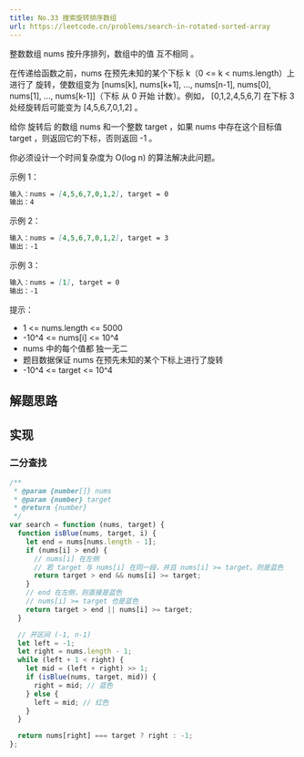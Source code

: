```yaml
---
title: No.33 搜索旋转排序数组
url: https://leetcode.cn/problems/search-in-rotated-sorted-array
---
```


整数数组 nums 按升序排列，数组中的值 互不相同 。

在传递给函数之前，nums 在预先未知的某个下标 k（0 <= k < nums.length）上进行了 旋转，使数组变为 \[nums\[k\], nums\[k+1\], ..., nums\[n-1\], nums\[0\], nums\[1\], ..., nums\[k-1\]\]（下标 从 0 开始 计数）。例如， \[0,1,2,4,5,6,7\] 在下标 3 处经旋转后可能变为 \[4,5,6,7,0,1,2\] 。

给你 旋转后 的数组 nums 和一个整数 target ，如果 nums 中存在这个目标值 target ，则返回它的下标，否则返回 -1 。

你必须设计一个时间复杂度为 O(log n) 的算法解决此问题。

示例 1：

```md
输入：nums = [4,5,6,7,0,1,2], target = 0
输出：4
```

示例 2：

```md
输入：nums = [4,5,6,7,0,1,2], target = 3
输出：-1
```

示例 3：

```md
输入：nums = [1], target = 0
输出：-1
```

提示：

- 1 <= nums.length <= 5000
- -10^4 <= nums\[i\] <= 10^4
- nums 中的每个值都 独一无二
- 题目数据保证 nums 在预先未知的某个下标上进行了旋转
- -10^4 <= target <= 10^4

## 解题思路

## 实现

### 二分查找

```js
/**
 * @param {number[]} nums
 * @param {number} target
 * @return {number}
 */
var search = function (nums, target) {
  function isBlue(nums, target, i) {
    let end = nums[nums.length - 1];
    if (nums[i] > end) {
      // nums[i] 在左侧
      // 若 target 与 nums[i] 在同一段，并且 nums[i] >= target。则是蓝色
      return target > end && nums[i] >= target;
    }
    // end 在左侧，则直接是蓝色
    // nums[i] >= target 也是蓝色
    return target > end || nums[i] >= target;
  }

  // 开区间 (-1, n-1)
  let left = -1;
  let right = nums.length - 1;
  while (left + 1 < right) {
    let mid = (left + right) >> 1;
    if (isBlue(nums, target, mid)) {
      right = mid; // 蓝色
    } else {
      left = mid; // 红色
    }
  }

  return nums[right] === target ? right : -1;
};
```
